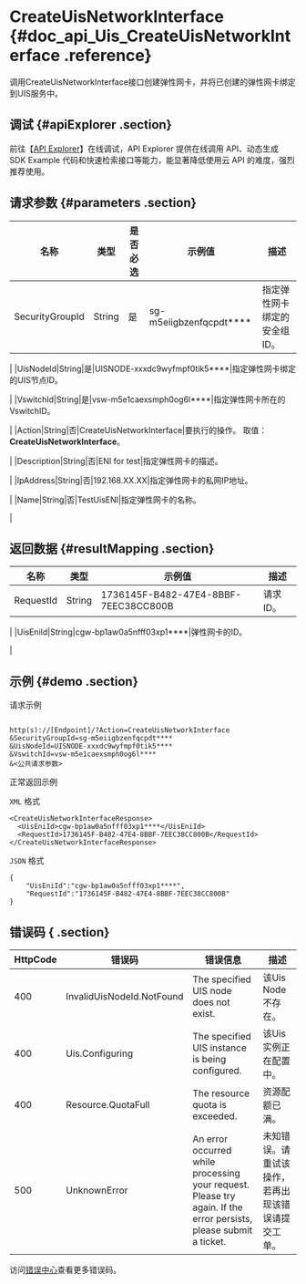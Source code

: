 # CreateUisNetworkInterface {#doc_api_Uis_CreateUisNetworkInterface .reference}

调用CreateUisNetworkInterface接口创建弹性网卡，并将已创建的弹性网卡绑定到UIS服务中。

## 调试 {#apiExplorer .section}

前往【[API Explorer](https://api.aliyun.com/#product=Uis&api=CreateUisNetworkInterface)】在线调试，API Explorer 提供在线调用 API、动态生成 SDK Example 代码和快速检索接口等能力，能显著降低使用云 API 的难度，强烈推荐使用。

## 请求参数 {#parameters .section}

|名称|类型|是否必选|示例值|描述|
|--|--|----|---|--|
|SecurityGroupId|String|是|sg-m5eiigbzenfqcpdt\*\*\*\*|指定弹性网卡绑定的安全组ID。

 |
|UisNodeId|String|是|UISNODE-xxxdc9wyfmpf0tik5\*\*\*\*|指定弹性网卡绑定的UIS节点ID。

 |
|VswitchId|String|是|vsw-m5e1caexsmph0og6l\*\*\*\*|指定弹性网卡所在的VswitchID。

 |
|Action|String|否|CreateUisNetworkInterface|要执行的操作。 取值：**CreateUisNetworkInterface**。

 |
|Description|String|否|ENI for test|指定弹性网卡的描述。

 |
|IpAddress|String|否|192.168.XX.XX|指定弹性网卡的私网IP地址。

 |
|Name|String|否|TestUisENI|指定弹性网卡的名称。

 |

## 返回数据 {#resultMapping .section}

|名称|类型|示例值|描述|
|--|--|---|--|
|RequestId|String|1736145F-B482-47E4-8BBF-7EEC38CC800B|请求ID。

 |
|UisEniId|String|cgw-bp1aw0a5nfff03xp1\*\*\*\*|弹性网卡的ID。

 |

## 示例 {#demo .section}

请求示例

``` {#request_demo}

http(s)://[Endpoint]/?Action=CreateUisNetworkInterface
&SecurityGroupId=sg-m5eiigbzenfqcpdt****
&UisNodeId=UISNODE-xxxdc9wyfmpf0tik5****
&VswitchId=vsw-m5e1caexsmph0og6l****
&<公共请求参数>

```

正常返回示例

`XML` 格式

``` {#xml_return_success_demo}
<CreateUisNetworkInterfaceResponse>
  <UisEniId>cgw-bp1aw0a5nfff03xp1****</UisEniId>
  <RequestId>1736145F-B482-47E4-8BBF-7EEC38CC800B</RequestId>
</CreateUisNetworkInterfaceResponse>

```

`JSON` 格式

``` {#json_return_success_demo}
{
	"UisEniId":"cgw-bp1aw0a5nfff03xp1****",
	"RequestId":"1736145F-B482-47E4-8BBF-7EEC38CC800B"
}
```

## 错误码 { .section}

|HttpCode|错误码|错误信息|描述|
|--------|---|----|--|
|400|InvalidUisNodeId.NotFound|The specified UIS node does not exist.|该Uis Node不存在。|
|400|Uis.Configuring|The specified UIS instance is being configured.|该Uis实例正在配置中。|
|400|Resource.QuotaFull|The resource quota is exceeded.|资源配额已满。|
|500|UnknownError|An error occurred while processing your request. Please try again. If the error persists, please submit a ticket.|未知错误。请重试该操作，若再出现该错误请提交工单。|

访问[错误中心](https://error-center.aliyun.com/status/product/Uis)查看更多错误码。

